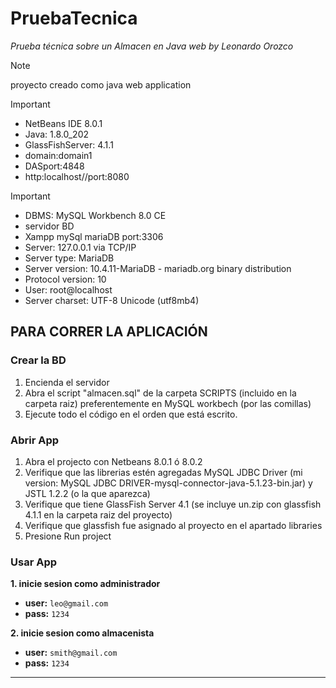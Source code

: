 # PruebaTecnica
*Prueba técnica sobre un Almacen en Java web by Leonardo Orozco*

> [!NOTE]
> proyecto creado como java web application

> [!IMPORTANT]
> - NetBeans IDE 8.0.1
> - Java: 1.8.0_202
> - GlassFishServer: 4.1.1
> - domain:domain1 
> - DASport:4848 
> - http:localhost//port:8080

> [!IMPORTANT]
> - DBMS: MySQL Workbench 8.0 CE
> - servidor BD
> - Xampp mySql mariaDB port:3306
> - Server: 127.0.0.1 via TCP/IP
> - Server type: MariaDB
> - Server version: 10.4.11-MariaDB - mariadb.org binary distribution
> - Protocol version: 10
> - User: root@localhost
> - Server charset: UTF-8 Unicode (utf8mb4)

## PARA CORRER LA APLICACIÓN
### Crear la BD
1. Encienda el servidor
2. Abra el script "almacen.sql" de la carpeta SCRIPTS (incluido en la carpeta raiz) preferentemente en MySQL workbech (por las comillas)
3. Ejecute todo el código en el orden que está escrito.
### Abrir App
1. Abra el projecto con Netbeans 8.0.1 ó 8.0.2 
2. Verifique que las librerias estén agregadas MySQL JDBC Driver (mi version: MySQL JDBC DRIVER-mysql-connector-java-5.1.23-bin.jar) y JSTL 1.2.2 (o la que aparezca)
3. Verifique que tiene GlassFish Server 4.1 (se incluye un.zip con glassfish 4.1.1 en la carpeta raiz del proyecto)
5. Verifique que glassfish fue asignado al proyecto en el apartado libraries
6. Presione Run project
### Usar App
**1. inicie sesion como administrador** 
  - **user:** `leo@gmail.com`
  - **pass:** `1234`

**2. inicie sesion como almacenista**
  - **user:** `smith@gmail.com` 
  - **pass:** `1234`
-----------------------------------------------------------------------

